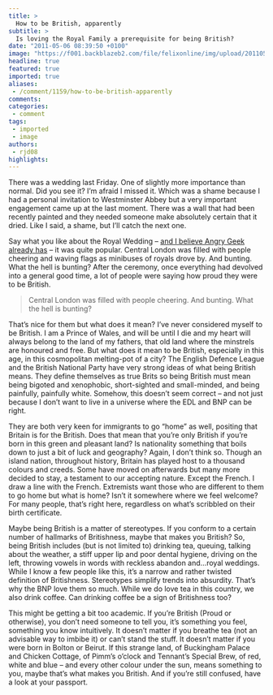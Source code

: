 ```yaml
---
title: >
  How to be British, apparently
subtitle: >
  Is loving the Royal Family a prerequisite for being British?
date: "2011-05-06 08:39:50 +0100"
image: "https://f001.backblazeb2.com/file/felixonline/img/upload/201105060939-felix-royal-wedding-london.jpeg"
headline: true
featured: true
imported: true
aliases:
 - /comment/1159/how-to-be-british-apparently
comments:
categories:
 - comment
tags:
 - imported
 - image
authors:
 - rjd08
highlights:
---
```


There was a wedding last Friday. One of slightly more importance than normal. Did you see it?
 I’m afraid I missed it. Which was a shame because I had a personal invitation to Westminster Abbey but a very important engagement came up at the last moment. There was a wall that had been recently painted and they needed someone make absolutely certain that it dried. Like I said, a shame, but I’ll catch the next one.

Say what you like about the Royal Wedding – [and I believe Angry Geek already has](http://felixonline.co.uk/comment/1135/i-dont-hate-the-royals-i-just-dont-care/) – it was quite popular. Central London was filled with people cheering and waving flags as minibuses of royals drove by. And bunting. What the hell is bunting? After the ceremony, once everything had devolved into a general good time, a lot of people were saying how proud they were to be British.

> Central London was filled with people cheering. And bunting. What the hell is bunting?

That’s nice for them but what does it mean? I’ve never considered myself to be British. I am a Prince of Wales, and will be until I die and my heart will always belong to the land of my fathers, that old land where the minstrels are honoured and free. But what does it mean to be British, especially in this age, in this cosmopolitan melting-pot of a city? The English Defence League and the British National Party have very strong ideas of what being British means. They define themselves as true Brits so being British must mean being bigoted and xenophobic, short-sighted and small-minded, and being painfully, painfully white. Somehow, this doesn’t seem correct – and not just because I don’t want to live in a universe where the EDL and BNP can be right.

They are both very keen for immigrants to go “home” as well, positing that Britain is for the British. Does that mean that you’re only British if you’re born in this green and pleasant land? Is nationality something that boils down to just a bit of luck and geography? Again, I don’t think so. Though an island nation, throughout history, Britain has played host to a thousand colours and creeds. Some have moved on afterwards but many more decided to stay, a testament to our accepting nature. Except the French. I draw a line with the French. Extremists want those who are different to them to go home but what is home? Isn’t it somewhere where we feel welcome? For many people, that’s right here, regardless on what’s scribbled on their birth certificate.

Maybe being British is a matter of stereotypes. If you conform to a certain number of hallmarks of Britishness, maybe that makes you British? So, being British includes (but is not limited to) drinking tea, queuing, talking about the weather, a stiff upper lip and poor dental hygiene, driving on the left, throwing vowels in words with reckless abandon and…royal weddings. While I know a few people like this, it’s a narrow and rather twisted definition of Britishness. Stereotypes simplify trends into absurdity. That’s why the BNP love them so much. While we do love tea in this country, we also drink coffee. Can drinking coffee be a sign of Britishness too?

This might be getting a bit too academic. If you’re British (Proud or otherwise), you don’t need someone to tell you, it’s something you feel, something you know intuitively. It doesn’t matter if you breathe tea (not an advisable way to imbibe it) or can’t stand the stuff. It doesn’t matter if you were born in Bolton or Beirut. If this strange land, of Buckingham Palace and Chicken Cottage, of Pimm’s o’clock and Tennant’s Special Brew, of red, white and blue – and every other colour under the sun, means something to you, maybe that’s what makes you British.
 And if you’re still confused, have a look at your passport.
